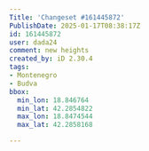 ```yaml
---
Title: 'Changeset #161445872'
PublishDate: 2025-01-17T08:38:17Z
id: 161445872
user: dada24
comment: new heights
created_by: iD 2.30.4
tags:
- Montenegro
- Budva
bbox:
  min_lon: 18.846764
  min_lat: 42.2854822
  max_lon: 18.8474544
  max_lat: 42.2858168

---
```

